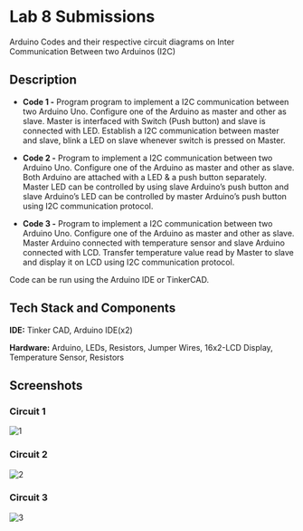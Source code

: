 
# Lab 8 Submissions

Arduino Codes and their respective circuit diagrams on Inter Communication Between two Arduinos (I2C)


## Description

- **Code 1 -** Program program to implement a I2C communication between two Arduino Uno. Configure one of the Arduino as master and other as slave. Master is interfaced with Switch (Push button) and slave is connected with LED. Establish a I2C communication between master and slave, blink a LED on slave whenever switch is pressed on Master. 

- **Code 2 -** Program to implement a I2C communication between two Arduino Uno. Configure one of the Arduino as master and other as slave. Both Arduino are attached with a LED & a push button separately. Master LED can be controlled by using slave Arduino’s push button and slave Arduino’s LED can be controlled by master Arduino’s push button using I2C communication protocol. 

- **Code 3 -** Program to implement a I2C communication between two Arduino Uno. Configure one of the Arduino as master and other as slave. Master Arduino connected with temperature sensor and slave Arduino connected with LCD. Transfer temperature value read by Master to slave and display it on LCD using I2C communication protocol.

Code can be run using the Arduino IDE or TinkerCAD.
    
## Tech Stack and Components

**IDE:** Tinker CAD, Arduino IDE(x2)

**Hardware:** Arduino, LEDs, Resistors, Jumper Wires, 16x2-LCD Display, Temperature Sensor,  Resistors

  
## Screenshots

### Circuit 1
![1](https://user-images.githubusercontent.com/42286904/141470755-1e90a634-b55e-45a6-ab8b-bd662900965a.png)


### Circuit 2
![2](https://user-images.githubusercontent.com/42286904/141470842-1453dc71-509e-4c91-aca0-c1b10a5c0c19.png)


### Circuit 3
![3](https://user-images.githubusercontent.com/42286904/141471026-ceeeaaa4-6ffe-4cbb-9969-0f64bf96154b.png)

